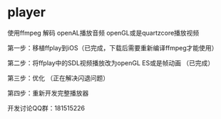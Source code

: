 player
======

使用ffmpeg 解码 openAL播放音频 openGL或是quartzcore播放视频

第一步：移植ffplay到iOS（已完成，下载后需要重新编译ffmpeg才能使用）


第二步：将ffplay中的SDL视频播放改为openGL ES或是帧动画 （已完成）
 
 
第三步：优化 （正在解决闪退问题）
 
 
第四步：重新开发完整播放器

开发讨论QQ群：181515226